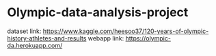 # Olympic-data-analysis-project

dataset link: https://www.kaggle.com/heesoo37/120-years-of-olympic-history-athletes-and-results
webapp link: https://olympic-da.herokuapp.com/
